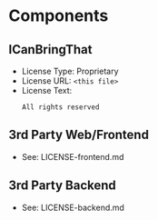 # Components

## ICanBringThat
*   License Type: Proprietary
*   License URL: `<this file>`
*   License Text:
    ```
    All rights reserved
    ```

## 3rd Party Web/Frontend

* See: LICENSE-frontend.md

## 3rd Party Backend

* See: LICENSE-backend.md